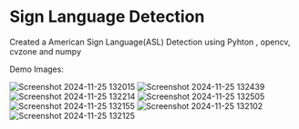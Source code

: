 # Sign Language Detection 

Created a American Sign Language(ASL) Detection using Pyhton , opencv, cvzone and numpy


Demo Images:

![Screenshot 2024-11-25 132015](https://github.com/user-attachments/assets/fa05f08c-fd95-4dbb-a3b2-102e20db0da7)
![Screenshot 2024-11-25 132439](https://github.com/user-attachments/assets/aa30f5e0-b7a5-49a5-b663-80a8b3704694)
![Screenshot 2024-11-25 132214](https://github.com/user-attachments/assets/80a060df-07f3-4a94-8389-7a9c01ec833f)
![Screenshot 2024-11-25 132505](https://github.com/user-attachments/assets/01cdf53d-66c0-4071-bda7-3a8714108572)
![Screenshot 2024-11-25 132155](https://github.com/user-attachments/assets/9a758127-1687-49b7-8310-f8186d52738b)
![Screenshot 2024-11-25 132102](https://github.com/user-attachments/assets/33717812-1e44-4e65-b6fb-8e5cd86a139e)
![Screenshot 2024-11-25 132125](https://github.com/user-attachments/assets/4872679e-dc0b-4197-b074-b6e618f24398)
